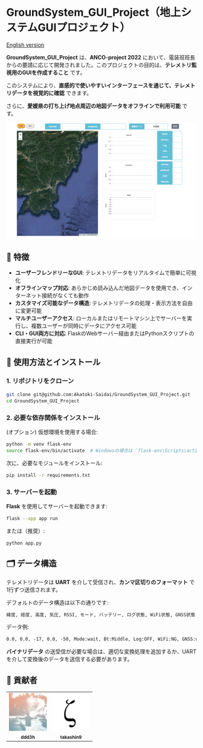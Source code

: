 # GroundSystem_GUI_Project（地上システムGUIプロジェクト）

[English version](../README.md)

**GroundSystem_GUI_Project** は、**ANCO-project 2022** において、電装班班長からの要請に応じて開発されました。このプロジェクトの目的は、**テレメトリ監視用のGUIを作成すること** です。

このシステムにより、**直感的で使いやすいインターフェースを通じて、テレメトリデータを視覚的に確認** できます。

さらに、**愛媛県の打ち上げ地点周辺の地図データをオフラインで利用可能** です。

<p align="center">
    <img src="./image.png" width="600px">
</p>

## 🚀 特徴

- **ユーザーフレンドリーなGUI**: テレメトリデータをリアルタイムで簡単に可視化  
- **オフラインマップ対応**: あらかじめ読み込んだ地図データを使用でき、インターネット接続がなくても動作  
- **カスタマイズ可能なデータ構造**: テレメトリデータの処理・表示方法を自由に変更可能  
- **マルチユーザーアクセス**: ローカルまたはリモートマシン上でサーバーを実行し、複数ユーザーが同時にデータにアクセス可能  
- **CLI・GUI両方に対応**: FlaskのWebサーバー経由またはPythonスクリプトの直接実行が可能  

## 📌 使用方法とインストール

### 1. リポジトリをクローン

```sh
git clone git@github.com:Akatoki-Saidai/GroundSystem_GUI_Project.git
cd GroundSystem_GUI_Project
```

### 2. 必要な依存関係をインストール

(オプション) 仮想環境を使用する場合:

```sh
python -m venv flask-env
source flask-env/bin/activate  # Windowsの場合は `flask-env\Scripts\activate`
```

次に、必要なモジュールをインストール:

```sh
pip install -r requirements.txt
```

### 3. サーバーを起動

**Flask** を使用してサーバーを起動できます:

```sh
flask --app app run
```

または（推奨）:

```sh
python app.py
```

## 🗂️ データ構造

テレメトリデータは **UART** を介して受信され、**カンマ区切りのフォーマット** で1行ずつ送信されます。

デフォルトのデータ構造は以下の通りです:

```txt
緯度, 経度, 高度, 気圧, RSSI, モード, バッテリー, ログ状態, WiFi状態, GNSS状態
```

データ例:

```txt
0.0, 0.0, -17, 0.0, -50, Mode:wait, Bt:Middle, Log:OFF, WiFi:NG, GNSS:unlock
```

**バイナリデータ** の送受信が必要な場合は、適切な変換処理を追加するか、UARTを介して変換後のデータを送信する必要があります。

## 👥 貢献者

<table>
    <tr>
        <td align="center">
            <a href="https://github.com/ddd3h">
                <img src="ddd3h.webp" width="100px;" alt="ddd3h"/>
                <br />
                <sub><b>ddd3h</b></sub>
            </a>
        </td>
        <td align="center">
            <a href="https://github.com/takashin9">
                <img src="takashin9.webp" width="100px;" alt="takashin9"/>
                <br />
                <sub><b>takashin9</b></sub>
            </a>
        </td>
    </tr>
</table>
